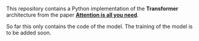 This repository contains a Python implementation of the **Transformer** architecture from the paper [**Attention is all you need**](https://arxiv.org/pdf/1706.03762).

So far this only contains the code of the model. 
The training of the model is to be added soon.
